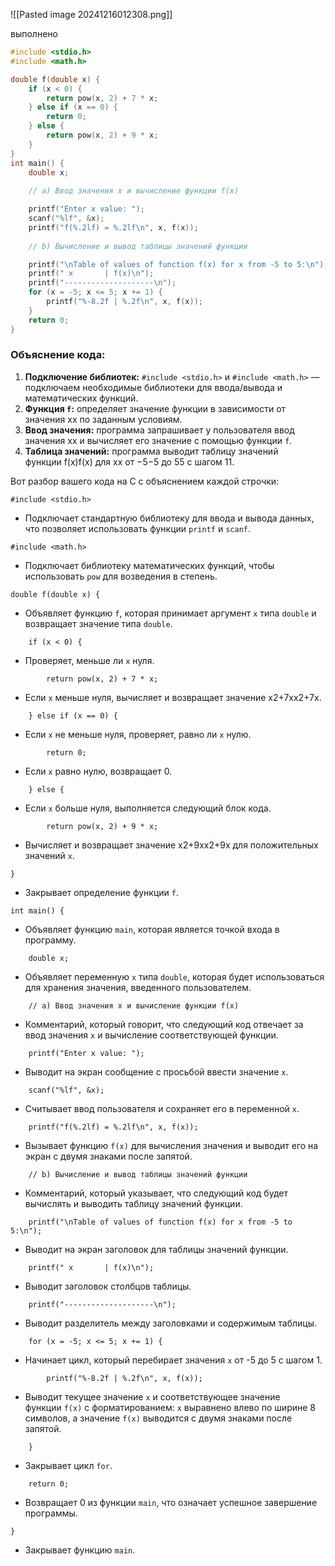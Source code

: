 
![[Pasted image 20241216012308.png]]



выполнено 

```C
#include <stdio.h>
#include <math.h>

double f(double x) {
    if (x < 0) {
        return pow(x, 2) + 7 * x;
    } else if (x == 0) {
        return 0;
    } else {
        return pow(x, 2) + 9 * x;
    }
}  
int main() {
    double x;
    
    // a) Ввод значения x и вычисление функции f(x)

    printf("Enter x value: ");
    scanf("%lf", &x);
    printf("f(%.2lf) = %.2lf\n", x, f(x));
    
    // b) Вычисление и вывод таблицы значений функции

    printf("\nTable of values of function f(x) for x from -5 to 5:\n");
    printf(" x       | f(x)\n");
    printf("--------------------\n");
    for (x = -5; x <= 5; x += 1) {
        printf("%-8.2f | %.2f\n", x, f(x));
    }
    return 0;
}
```

### Объяснение кода:

1. **Подключение библиотек:** `#include <stdio.h>` и `#include <math.h>` — подключаем необходимые библиотеки для ввода/вывода и математических функций.
2. **Функция `f`:** определяет значение функции в зависимости от значения xx по заданным условиям.
3. **Ввод значения:** программа запрашивает у пользователя ввод значения xx и вычисляет его значение с помощью функции `f`.
4. **Таблица значений:** программа выводит таблицу значений функции f(x)f(x) для xx от −5−5 до 55 с шагом 11.

Вот разбор вашего кода на C с объяснением каждой строчки:


```
#include <stdio.h>
```

- Подключает стандартную библиотеку для ввода и вывода данных, что позволяет использовать функции `printf` и `scanf`.

```
#include <math.h>
```

- Подключает библиотеку математических функций, чтобы использовать `pow` для возведения в степень.


```
double f(double x) {
```

- Объявляет функцию `f`, которая принимает аргумент `x` типа `double` и возвращает значение типа `double`.


```
    if (x < 0) {
```

- Проверяет, меньше ли `x` нуля.

```
        return pow(x, 2) + 7 * x;
```

- Если `x` меньше нуля, вычисляет и возвращает значение x2+7xx2+7x.


```
    } else if (x == 0) {
```

- Если `x` не меньше нуля, проверяет, равно ли `x` нулю.



```
        return 0;
```

- Если `x` равно нулю, возвращает 0.



```
    } else {
```

- Если `x` больше нуля, выполняется следующий блок кода.



```
        return pow(x, 2) + 9 * x;
```

- Вычисляет и возвращает значение x2+9xx2+9x для положительных значений `x`.



```
}  
```

- Закрывает определение функции `f`.



```
int main() {
```

- Объявляет функцию `main`, которая является точкой входа в программу.


```
    double x;
```

- Объявляет переменную `x` типа `double`, которая будет использоваться для хранения значения, введенного пользователем.



```
    // a) Ввод значения x и вычисление функции f(x)
```

- Комментарий, который говорит, что следующий код отвечает за ввод значения `x` и вычисление соответствующей функции.



```
    printf("Enter x value: ");
```

- Выводит на экран сообщение с просьбой ввести значение `x`.



```
    scanf("%lf", &x);
```

- Считывает ввод пользователя и сохраняет его в переменной `x`.



```
    printf("f(%.2lf) = %.2lf\n", x, f(x));
```

- Вызывает функцию `f(x)` для вычисления значения и выводит его на экран с двумя знаками после запятой.


```
    // b) Вычисление и вывод таблицы значений функции
```

- Комментарий, который указывает, что следующий код будет вычислять и выводить таблицу значений функции.


```
    printf("\nTable of values of function f(x) for x from -5 to 5:\n");
```

- Выводит на экран заголовок для таблицы значений функции.


```
    printf(" x       | f(x)\n");
```

- Выводит заголовок столбцов таблицы.



```
    printf("--------------------\n");
```

- Выводит разделитель между заголовками и содержимым таблицы.


```
    for (x = -5; x <= 5; x += 1) {
```

- Начинает цикл, который перебирает значения `x` от -5 до 5 с шагом 1.



```
        printf("%-8.2f | %.2f\n", x, f(x));
```

- Выводит текущее значение `x` и соответствующее значение функции `f(x)` с форматированием: `x` выравнено влево по ширине 8 символов, а значение `f(x)` выводится с двумя знаками после запятой.



```
    }
```

- Закрывает цикл `for`.



```
    return 0;
```

- Возвращает 0 из функции `main`, что означает успешное завершение программы.


```
}
```

- Закрывает функцию `main`.